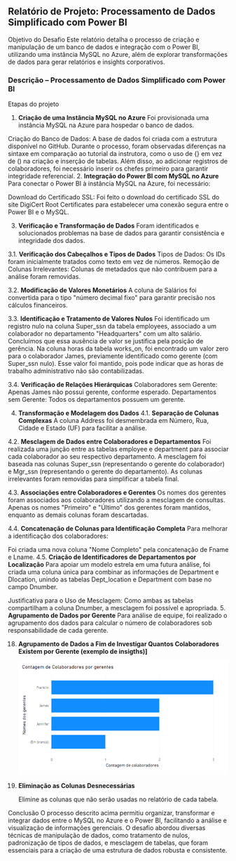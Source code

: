 
## Relatório de Projeto: Processamento de Dados Simplificado com Power BI
Objetivo do Desafio
Este relatório detalha o processo de criação e manipulação de um banco de dados e integração com o Power BI, utilizando uma instância MySQL no Azure, além de explorar transformações de dados para gerar relatórios e insights corporativos. 


### Descrição – Processamento de Dados Simplificado com Power BI

Etapas do projeto
1. **Criação de uma Instância MySQL no Azure**
Foi provisionada uma instância MySQL na Azure para hospedar o banco de dados.

Criação do Banco de Dados: A base de dados foi criada com a estrutura disponível no GitHub. Durante o processo, foram observadas diferenças na sintaxe em comparação ao tutorial da instrutora, como o uso de {} em vez de () na criação e inserção de tabelas. Além disso, ao adicionar registros de colaboradores, foi necessário inserir os chefes primeiro para garantir integridade referencial.
2. **Integração do Power BI com MySQL no Azure**
Para conectar o Power BI à instância MySQL na Azure, foi necessário:

Download do Certificado SSL: Foi feito o download do certificado SSL do site DigiCert Root Certificates para estabelecer uma conexão segura entre o Power BI e o MySQL.

3. **Verificação e Transformação de Dados**
Foram identificados e solucionados problemas na base de dados para garantir consistência e integridade dos dados.

3.1. **Verificação dos Cabeçalhos e Tipos de Dados**
Tipos de Dados: Os IDs foram inicialmente tratados como texto em vez de números.
Remoção de Colunas Irrelevantes: Colunas de metadados que não contribuem para a análise foram removidas.

3.2. **Modificação de Valores Monetários**
A coluna de Salários foi convertida para o tipo "número decimal fixo" para garantir precisão nos cálculos financeiros.

3.3. **Identificação e Tratamento de Valores Nulos**
Foi identificado um registro nulo na coluna Super_ssn da tabela employees, associado a um colaborador no departamento "Headquarters" com um alto salário. Concluímos que essa ausência de valor se justifica pela posição de gerência.
Na coluna horas da tabela works_on, foi encontrado um valor zero para o colaborador James, previamente identificado como gerente (com Super_ssn nulo). Esse valor foi mantido, pois pode indicar que as horas de trabalho administrativo não são contabilizadas.

3.4. **Verificação de Relações Hierárquicas**
Colaboradores sem Gerente: Apenas James não possui gerente, conforme esperado.
Departamentos sem Gerente: Todos os departamentos possuem um gerente.

4. **Transformação e Modelagem dos Dados**
4.1. **Separação de Colunas Complexas**
A coluna Address foi desmembrada em Número, Rua, Cidade e Estado (UF) para facilitar a análise.

4.2. **Mesclagem de Dados entre Colaboradores e Departamentos**
Foi realizada uma junção entre as tabelas employee e department para associar cada colaborador ao seu respectivo departamento. A mesclagem foi baseada nas colunas Super_ssn (representando o gerente do colaborador) e Mgr_ssn (representando o gerente do departamento). As colunas irrelevantes foram removidas para simplificar a tabela final.

4.3. **Associações entre Colaboradores e Gerentes**
Os nomes dos gerentes foram associados aos colaboradores utilizando a mesclagem de consultas. Apenas os nomes "Primeiro" e "Último" dos gerentes foram mantidos, enquanto as demais colunas foram descartadas.

4.4. **Concatenação de Colunas para Identificação Completa** 
Para melhorar a identificação dos colaboradores:

Foi criada uma nova coluna "Nome Completo" pela concatenação de Fname e Lname.
4.5. **Criação de Identificadores de Departamentos por Localização**
Para apoiar um modelo estrela em uma futura análise, foi criada uma coluna única para combinar as informações de Department e Dlocation, unindo as tabelas Dept_location e Department com base no campo Dnumber.

Justificativa para o Uso de Mesclagem: Como ambas as tabelas compartilham a coluna Dnumber, a mesclagem foi possível e apropriada.
5. **Agrupamento de Dados por Gerente** 
Para análise de equipe, foi realizado o agrupamento dos dados para calcular o número de colaboradores sob responsabilidade de cada gerente.


18. **Agrupamento de Dados a Fim de Investigar Quantos Colaboradores Existem por Gerente (exemplo de insigths)]**

    ![Figura: Contagem de Colaboradores por Gerentes](https://github.com/Anajulia-gon/DashBoardCorporativo/blob/main/figura-contagem-de-colaboradores-por-gerentes.png)

19. **Eliminação as Colunas Desnecessárias**

    Elimine as colunas que não serão usadas no relatório de cada tabela.

Conclusão
O processo descrito acima permitiu organizar, transformar e integrar dados entre o MySQL no Azure e o Power BI, facilitando a análise e visualização de informações gerenciais. O desafio abordou diversas técnicas de manipulação de dados, como tratamento de nulos, padronização de tipos de dados, e mesclagem de tabelas, que foram essenciais para a criação de uma estrutura de dados robusta e consistente.
